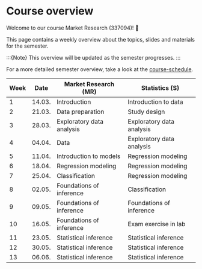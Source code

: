 # Course overview

Welcome to our course Market Research (337094)! 👋  

This page contains a weekly overview about the topics, slides and materials for the semester.

:::{Note}
This overview will be updated as the semester progresses.
:::


For a more detailed semester overview, take a look at the [course-schedule](../docs/course-schedule.md). 

|	Week	|	Date	|	Market Research (MR)	|	Statistics (S)	|
|	---	|	---	|	---	|	---	|
|	1	|	14.03.	|	Introduction	|	Introduction to data	|
|	2	|	21.03.	|	Data preparation	|	Study design	|
|	3	|	28.03.	|	Exploratory data analysis	|	Exploratory data analysis	|
|	4	|	04.04.	|	Data	|	Exploratory data analysis	|
|	5	|	11.04.	|	Introduction to models	|	Regression modeling	|
|	6	|	18.04.	|	Regression modeling	|	Regression modeling	|
|	7	|	25.04.	|	Classification	|	Regression modeling	|
|	8	|	02.05.	|	Foundations of inference	|	Classification	|
|	9	|	09.05.	|	Foundations of inference	|	Foundations of inference	|
|	10	|	16.05.	|	Foundations of inference	|	Exam exercise in lab	|
|	11	|	23.05.	|	Statistical inference	|	Statistical inference	|
|	12	|	30.05.	|	Statistical inference	|	Statistical inference	|
|	13	|	06.06.	|	Statistical inference	|	Statistical inference	|